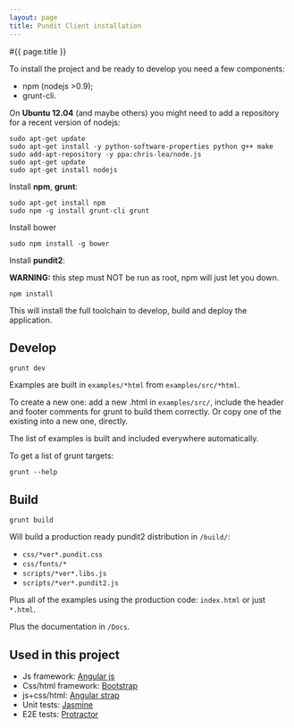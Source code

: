 ```yaml
---
layout: page
title: Pundit Client installation
---
```


#{{ page.title }}

To install the project and be ready to develop you need a few components:

* npm (nodejs >0.9);
* grunt-cli.

On **Ubuntu 12.04** (and maybe others) you might need to add a repository for a recent version of nodejs:

    sudo apt-get update
    sudo apt-get install -y python-software-properties python g++ make
    sudo add-apt-repository -y ppa:chris-lea/node.js
    sudo apt-get update
    sudo apt-get install nodejs

Install **npm**, **grunt**:

    sudo apt-get install npm
    sudo npm -g install grunt-cli grunt

Install bower

    sudo npm install -g bower

Install **pundit2**:

**WARNING:** this step must NOT be run as root, npm will just let you down.

    npm install

This will install the full toolchain to develop, build and deploy the application.

## Develop

    grunt dev

Examples are built in `examples/*html` from `examples/src/*html`.

To create a new one: add a new .html in `examples/src/`, include the header and footer comments
for grunt to build them correctly. Or copy one of the existing into a new one, directly.

The list of examples is built and included everywhere automatically.

To get a list of grunt targets:

    grunt --help

## Build

    grunt build

Will build a production ready pundit2 distribution in `/build/`:

* `css/*ver*.pundit.css`
* `css/fonts/*`
* `scripts/*ver*.libs.js`
* `scripts/*ver*.pundit2.js`

Plus all of the examples using the production code: `index.html` or just `*.html`.

Plus the documentation in `/Docs`.

## Used in this project

* Js framework: <a href="https://docs.angularjs.org/api" target="_blank">Angular js</a>
* Css/html framework: <a href="http://getbootstrap.com/css/" target="_blank">Bootstrap</a>
* js+css/html: <a href="http://mgcrea.github.io/angular-strap/" target="_blank">Angular strap</a>
* Unit tests: <a href="http://jasmine.github.io/1.3/introduction.html" target="_blank">Jasmine</a>
* E2E tests: <a href="https://github.com/angular/protractor/blob/master/docs/api.md" target="_blank">Protractor</a>
